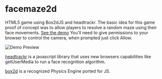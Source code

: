 facemaze2d
==========

HTML5 game using Box2dJS and headtrackr. The basic idea for this game proof of concept was to allow players to resolve a random maze using their face movements. [See the demo](http://cortezcristian.com/facemaze2d/) You'll need to give permissions to your browser to control the camera, when prompted just click Allow.


![Demo Preview](https://raw2.github.com/cortezcristian/facemaze2d/master/img/facemaze2d.png "Facemaze 2d demo")



[headtrackr](https://github.com/auduno/headtrackr/) is a javascript library that uses new browsers capabilities like getUserMedia to run a face recognition algorithm.


[box2d](http://box2d-js.sourceforge.net/) is a recognized Physics Engine ported for JS.






